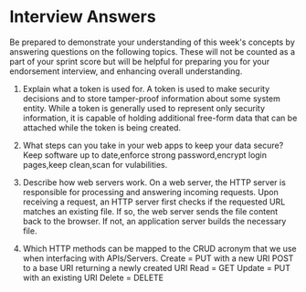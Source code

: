 # Interview Answers
Be prepared to demonstrate your understanding of this week's concepts by answering questions on the following topics. These will not be counted as a part of your sprint score but will be helpful for preparing you for your endorsement interview, and enhancing overall understanding.


1. Explain what a token is used for.
A token is used to make security decisions and to store tamper-proof information about some system entity. While a token is generally used to represent only security information, it is capable of holding additional free-form data that can be attached while the token is being created.

2. What steps can you take in your web apps to keep your data secure? Keep software up to date,enforce strong password,encrypt login pages,keep clean,scan for vulabilities.

3. Describe how web servers work.
On a web server, the HTTP server is responsible for processing and answering incoming requests. Upon receiving a request, an HTTP server first checks if the requested URL matches an existing file. If so, the web server sends the file content back to the browser. If not, an application server builds the necessary file.

4. Which HTTP methods can be mapped to the CRUD acronym that we use when interfacing with APIs/Servers.
Create = PUT with a new URI
         POST to a base URI returning a newly created URI
Read   = GET
Update = PUT with an existing URI
Delete = DELETE